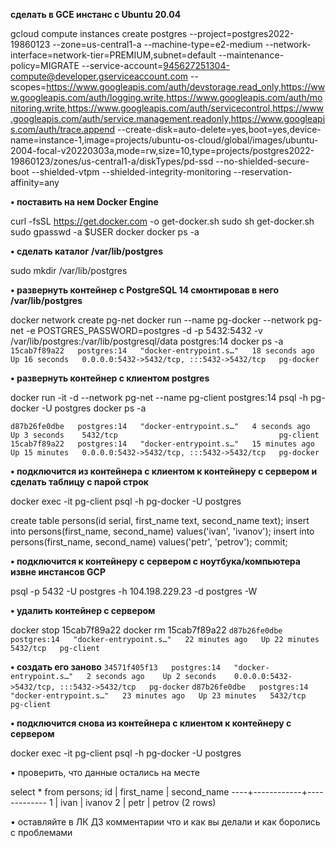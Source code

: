 **сделать в GCE инстанс с Ubuntu 20.04**

gcloud compute instances create postgres --project=postgres2022-19860123 --zone=us-central1-a --machine-type=e2-medium --network-interface=network-tier=PREMIUM,subnet=default --maintenance-policy=MIGRATE --service-account=945627251304-compute@developer.gserviceaccount.com --scopes=https://www.googleapis.com/auth/devstorage.read_only,https://www.googleapis.com/auth/logging.write,https://www.googleapis.com/auth/monitoring.write,https://www.googleapis.com/auth/servicecontrol,https://www.googleapis.com/auth/service.management.readonly,https://www.googleapis.com/auth/trace.append --create-disk=auto-delete=yes,boot=yes,device-name=instance-1,image=projects/ubuntu-os-cloud/global/images/ubuntu-2004-focal-v20220303a,mode=rw,size=10,type=projects/postgres2022-19860123/zones/us-central1-a/diskTypes/pd-ssd --no-shielded-secure-boot --shielded-vtpm --shielded-integrity-monitoring --reservation-affinity=any

**• поставить на нем Docker Engine**

curl -fsSL https://get.docker.com -o get-docker.sh
sudo sh get-docker.sh
sudo gpasswd -a $USER docker 
docker ps -a

**• сделать каталог /var/lib/postgres**

sudo mkdir /var/lib/postgres

**• развернуть контейнер с PostgreSQL 14 смонтировав в него /var/lib/postgres**

docker network create pg-net
docker run --name pg-docker --network pg-net -e POSTGRES_PASSWORD=postgres -d -p 5432:5432 -v /var/lib/postgres:/var/lib/postgresql/data postgres:14
docker ps -a
``15cab7f89a22   postgres:14   "docker-entrypoint.s…"   18 seconds ago   Up 16 seconds   0.0.0.0:5432->5432/tcp, :::5432->5432/tcp   pg-docker``

**• развернуть контейнер с клиентом postgres**

docker run -it -d --network pg-net --name pg-client postgres:14 psql -h pg-docker -U postgres
docker ps -a

``d87b26fe0dbe   postgres:14   "docker-entrypoint.s…"   4 seconds ago    Up 3 seconds    5432/tcp                                    pg-client``
``15cab7f89a22   postgres:14   "docker-entrypoint.s…"   15 minutes ago   Up 15 minutes   0.0.0.0:5432->5432/tcp, :::5432->5432/tcp   pg-docker``

**• подключится из контейнера с клиентом к контейнеру с сервером и сделать таблицу с парой строк**

docker exec -it pg-client psql -h pg-docker -U postgres

create table persons(id serial, first_name text, second_name text); 
insert into persons(first_name, second_name) values('ivan', 'ivanov'); 
insert into persons(first_name, second_name) values('petr', 'petrov'); 
commit;

**• подключится к контейнеру с сервером с ноутбука/компьютера извне инстансов GCP**

psql -p 5432 -U postgres -h 104.198.229.23 -d postgres -W

**• удалить контейнер с сервером**

docker stop 15cab7f89a22
docker rm 15cab7f89a22
``d87b26fe0dbe   postgres:14   "docker-entrypoint.s…"   22 minutes ago   Up 22 minutes   5432/tcp   pg-client``

**• создать его заново**
``34571f405f13   postgres:14   "docker-entrypoint.s…"   2 seconds ago    Up 2 seconds    0.0.0.0:5432->5432/tcp, :::5432->5432/tcp   pg-docker``
``d87b26fe0dbe   postgres:14   "docker-entrypoint.s…"   23 minutes ago   Up 23 minutes   5432/tcp                                    pg-client``

**• подключится снова из контейнера с клиентом к контейнеру с сервером**

docker exec -it pg-client psql -h pg-docker -U postgres

• проверить, что данные остались на месте

 select * from persons;
 id | first_name | second_name
----+------------+-------------
  1 | ivan       | ivanov
  2 | petr       | petrov
(2 rows)

• оставляйте в ЛК ДЗ комментарии что и как вы делали и как боролись с проблемами
